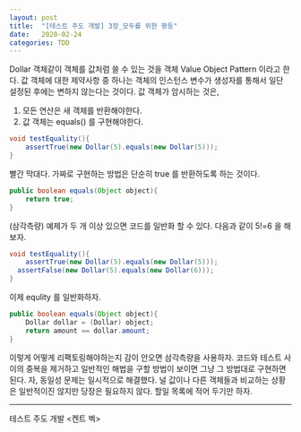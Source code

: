 ```yaml
---
layout: post
title:  "[테스트 주도 개발] 3장_모두를 위한 평등"
date:   2020-02-24
categories: TDD
---
```


Dollar 객체같이 객체를 값처럼 쓸 수 있는 것을 객체 Value Object Pattern 이라고 한다. 값 객체에 대한 제약사항 중 하나는 객체의 인스턴스 변수가 생성자를 통해서 일단 설정된 후에는 변하지 않는다는 것이다.
값 객체가 암시하는 것은,

1. 모든 연산은 새 객체를 반환해야한다.
2. 값 객체는 equals() 를 구현해야한다.

```java
void testEquality(){
	assertTrue(new Dollar(5).equals(new Dollar(5)));
}
```

빨간 막대다. 가짜로 구현하는 방법은 단순히 true 를 반환하도록 하는 것이다.

```java
public boolean equals(Object object){
	return true;
}
```

(삼각측량) 예제가 두 개 이상 있으면 코드를 일반화 할 수 있다.  다음과 같이 5!=6 을 해보자.

```java
void testEquality(){
	assertTrue(new Dollar(5).equals(new Dollar(5)));
  assertFalse(new Dollar(5).equals(new Dollar(6)));
}
```

이제 equlity 를 일반화하자.

```java
public boolean equals(Object object){
	Dollar dollar = (Dollar) object;
	return amount == dollar.amount;
}
```

이렇게 어떻게 리팩토링해야하는지 감이 안오면 삼각측량을 사용하자. 코드와 테스트 사이의 중복을 제거하고 일반적인 해법을 구할 방법이 보이면 그냥 그 방법대로 구현하면 된다.
자, 동일성 문제는 일시적으로 해결했다. 널 값이나 다른 객체들과 비교하는 상황은 일반적이진 않지만 당장은 필요하지 않다. 할일 목록에 적어 두기만 하자.

---

테스트 주도 개발 <켄트 벡>
